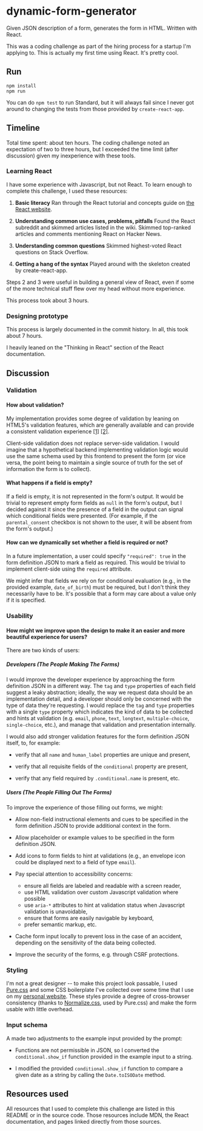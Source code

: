 # dynamic-form-generator

Given JSON description of a form, generates the form in HTML. Written with
React.

This was a coding challenge as part of the hiring process for a startup I'm
applying to. This is actually my first time using React. It's pretty cool.

## Run

```
npm install
npm run
```

You can do `npm test` to run Standard, but it will always fail since I never got
around to changing the tests from those provided by `create-react-app`.

## Timeline

Total time spent: about ten hours. The coding challenge noted an expectation of
two to three hours, but I exceeded the time limit (after discussion) given my
inexperience with these tools.

### Learning React

I have some experience with Javascript, but not React. To learn enough to
complete this challenge, I used these resources:

1. **Basic literacy** Ran through the React tutorial and concepts guide on
   [the React website](https://reactjs.org).

2. **Understanding common use cases, problems, pitfalls** Found the React
   subreddit and skimmed articles listed in the wiki. Skimmed top-ranked
   articles and comments mentioning React on Hacker News.

3. **Understanding common questions** Skimmed highest-voted React questions on
   Stack Overflow.

4. **Getting a hang of the syntax** Played around with the skeleton created by
   create-react-app.

Steps 2 and 3 were useful in building a general view of React, even if some of
the more technical stuff flew over my head without more experience.

This process took about 3 hours.

### Designing prototype

This process is largely documented in the commit history. In all, this took
about 7 hours.

I heavily leaned on the "Thinking in React" section of the React documentation.


## Discussion

### Validation

#### How about validation?

My implementation provides some degree of validation by leaning on HTML5's
validation features, which are generally available and can provide a consistent
validation experience [[1]][html5-form] [[2]][html5-input-types].

Client-side validation does not replace server-side validation. I would imagine
that a hypothetical backend implementing validation logic would use the same
schema used by this frontend to present the form (or vice versa, the point being
to maintain a single source of truth for the set of information the form is to
collect).

  [html5-form]: https://caniuse.com/forms
  [html5-input-types]: https://caniuse.com/input-email-tel-url


#### What happens if a field is empty?

If a field is empty, it is not represented in the form's output. It would be
trivial to represent empty form fields as `null` in the form's output, but I
decided against it since the presence of a field in the output can signal which
conditional fields were presented. (For example, if the `parental_consent`
checkbox is not shown to the user, it will be absent from the form's output.)

#### How can we dynamically set whether a field is required or not?

In a future implementation, a user could specify `"required": true` in the form
definition JSON to mark a field as required. This would be trivial to implement
client-side using the `required` attribute.

We might infer that fields we rely on for conditional evaluation (e.g., in the
provided example, `date_of_birth`) must be required, but I don't think they
necessarily have to be. It's possible that a form may care about a value only if
it is specified.

### Usability

#### How might we improve upon the design to make it an easier and more beautiful experience for users?

There are two kinds of users:

##### Developers (The People Making The Forms)

I would improve the developer experience by approaching the form definition JSON
in a different way. The `tag` and `type` properties of each field suggest a
leaky abstraction; ideally, the way we request data should be an implementation
detail, and a developer should only be concerned with the type of data they're
requesting. I would replace the `tag` and `type` properties with a single `type`
property which indicates the kind of data to be collected and hints at
validation (e.g. `email`, `phone`, `text`, `longtext`, `multiple-choice`,
`single-choice`, etc.), and manage that validation and presentation internally.

I would also add stronger validation features for the form definition JSON
itself, to, for example:

* verify that all `name` and `human_label` properties are unique and present,

* verify that all requisite fields of the `conditional` property are present,

* verify that any field required by `.conditional.name` is present, etc.

##### Users (The People Filling Out The Forms)

To improve the experience of those filling out forms, we might:

* Allow non-field instructional elements and cues to be specified in the form
  definition JSON to provide additional context in the form.

* Allow placeholder or example values to be specified in the form definition
  JSON.

* Add icons to form fields to hint at validations (e.g., an envelope icon
  could be displayed next to a field of type `email`).

* Pay special attention to accessibility concerns:
  - ensure all fields are labeled and readable with a screen reader,
  - use HTML validation over custom Javascript validation where possible
  - use `aria-*` attributes to hint at validation status when Javascript
    validation is unavoidable,
  - ensure that forms are easily navigable by keyboard,
  - prefer semantic markup, etc.

* Cache form input locally to prevent loss in the case of an accident, depending
  on the sensitivity of the data being collected.

* Improve the security of the forms, e.g. through CSRF protections.

### Styling

I'm not a great designer -- to make this project look passable, I used
[Pure.css](https://pure.css.io) and some CSS boilerplate I've collected over
some time that I use on my [personal website](https://natan.la). These styles
provide a degree of cross-browser consistency (thanks to
[Normalize.css](https://necolas.github.io/normalize.css/), used by Pure.css) and
make the form usable with little overhead.

### Input schema

A made two adjustments to the example input provided by the prompt:

* Functions are not permissible in JSON, so I converted the
  `conditional.show_if` function provided in the example input to a string.

* I modified the provided `conditional.show_if` function to compare a given date
  as a string by calling the `Date.toISODate` method.


## Resources used

All resources that I used to complete this challenge are listed in this README
or in the source code. Those resources include MDN, the React documentation, and
pages linked directly from those sources.
